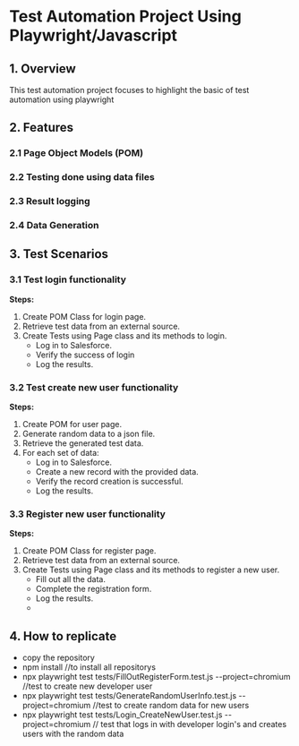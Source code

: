 # Test Automation Project Using Playwright/Javascript
## 1. Overview

This test automation project focuses to highlight the basic of test automation using playwright

## 2. Features

### 2.1 Page Object Models (POM) 

### 2.2 Testing done using data files

### 2.3 Result logging

### 2.4 Data Generation

## 3. Test Scenarios

### 3.1 Test login functionality

**Steps:**

1. Create POM Class for login page.
3. Retrieve test data from an external source.
4. Create Tests using Page class and its methods to login.
   - Log in to Salesforce.
   - Verify the success of login
   - Log the results.

### 3.2 Test create new user functionality


**Steps:**

1. Create POM for user page.
2. Generate random data to a json file.
3. Retrieve the generated test data.
4. For each set of data:
   - Log in to Salesforce.
   - Create a new record with the provided data.
   - Verify the record creation is successful.
   - Log the results.

### 3.3 Register new user functionality


**Steps:**

1. Create POM Class for register page.
3. Retrieve test data from an external source.
4. Create Tests using Page class and its methods to register a new user.
   - Fill out all the data.
   - Complete the registration form.
   - Log the results.
   - 
## 4. How to replicate
- copy the repository
- npm install //to install all repositorys
- npx playwright test tests/FillOutRegisterForm.test.js --project=chromium //test to create new developer user
- npx playwright test tests/GenerateRandomUserInfo.test.js --project=chromium //test to create random data for new users
- npx playwright test tests/Login_CreateNewUser.test.js --project=chromium // test that logs in with developer login's and creates users with the random data
      
